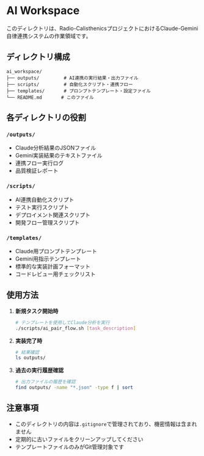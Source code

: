 # AI Workspace

このディレクトリは、Radio-CalisthenicsプロジェクトにおけるClaude-Gemini自律連携システムの作業領域です。

## ディレクトリ構成

```
ai_workspace/
├── outputs/         # AI連携の実行結果・出力ファイル
├── scripts/         # 自動化スクリプト・連携フロー
├── templates/       # プロンプトテンプレート・設定ファイル
└── README.md       # このファイル
```

## 各ディレクトリの役割

### `/outputs/`
- Claude分析結果のJSONファイル
- Gemini実装結果のテキストファイル
- 連携フロー実行ログ
- 品質検証レポート

### `/scripts/`
- AI連携自動化スクリプト
- テスト実行スクリプト
- デプロイメント関連スクリプト
- 開発フロー管理スクリプト

### `/templates/`
- Claude用プロンプトテンプレート
- Gemini用指示テンプレート
- 標準的な実装計画フォーマット
- コードレビュー用チェックリスト

## 使用方法

1. **新規タスク開始時**
   ```bash
   # テンプレートを使用してClaude分析を実行
   ./scripts/ai_pair_flow.sh [task_description]
   ```

2. **実装完了時**
   ```bash
   # 結果確認
   ls outputs/
   ```

3. **過去の実行履歴確認**
   ```bash
   # 出力ファイルの履歴を確認
   find outputs/ -name "*.json" -type f | sort
   ```

## 注意事項

- このディレクトリの内容は`.gitignore`で管理されており、機密情報は含まれません
- 定期的に古いファイルをクリーンアップしてください
- テンプレートファイルのみがGit管理対象です